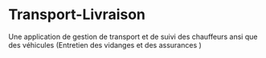 # Transport-Livraison
Une application de gestion de transport et de suivi des chauffeurs ansi que des véhicules (Entretien des vidanges et des assurances )
